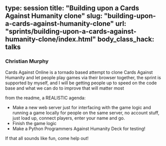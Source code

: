 type: session
title: "Building upon a Cards Against Humanity clone"
slug: "building-upon-a-cards-against-humanity-clone"
url: "sprints/building-upon-a-cards-against-humanity-clone/index.html"
body_class_hack: talks
---

### Christian Murphy

Cards Against Online is a tornado based attempt to clone Cards Against Humanity and let people play games via their browser together,
the sprint is supported by myself, and I will be getting people up to speed on the code base and what we can do to improve that will matter most

from the readme, a REALISTIC agenda:
- Make a new web server just for interfacing with the game logic and running a game locally for people on the same server, no account stuff, just load up, connect players, enter your name and go.
- Finish the game logic
- Make a Python Programmers Against Humanity Deck for testing!

If that all sounds like fun, come help out!